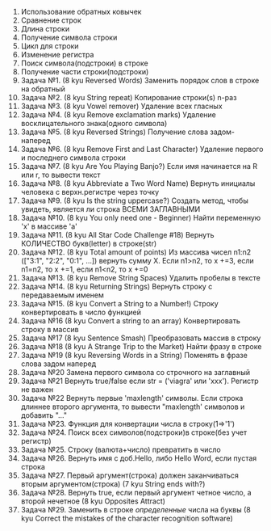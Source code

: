 1.	Использование обратных ковычек
2.	Сравнение строк
3.	Длина строки
4.	Получение символа строки
5.	Цикл для строки
6.	Изменение регистра
7.	Поиск символа(подстроки) в строке
8.	Получение части строки(подстроки)
9.	Задача №1. (8 kyu Reversed Words) Заменить порядок слов в строке на обратный
10.	Задача №2. (8 kyu String repeat) Копирование строки(s) n-раз
11.	Задача №3. (8 kyu Vowel remover) Удаление всех гласных
12.	Задача №4. (8 kyu Remove exclamation marks) Удаление восклицательного знака(одного символа)
13.	Задача №5. (8 kyu Reversed Strings) Получение слова задом-наперед
14.	Задача №6. (8 kyu Remove First and Last Character) Удаление первого и последнего символа строки
15.	Задача №7. (8 kyu Are You Playing Banjo?) Если имя начинается на R или r, то вывести текст
16.	Задача №8. (8 kyu Abbreviate a Two Word Name) Вернуть инициалы человека с верхн.регистре через точку
17.	Задача №9. (8 kyu Is the string uppercase?) Создать метод, чтобы увидеть, является ли строка ВСЕМИ ЗАГЛАВНЫМИ
18.	Задача №10. (8 kyu You only need one - Beginner) Найти переменную 'x' в массиве 'a'
19.	Задача №11. (8 kyu All Star Code Challenge #18) Вернуть КОЛИЧЕСТВО букв(letter) в строке(str)
20.	Задача №12. (8 kyu Total amount of points) Из массива чисел n1:n2 (["3:1", "2:2", "0:1", ...]) вернуть сумму Х. Если n1>n2, то х +=3, если n1=n2, то х +=1, если n1<n2, то х +=0
21.	Задача №13. (8 kyu Remove String Spaces) Удалить пробелы в тексте
22.	Задача №14. (8 kyu Returning Strings) Вернуть строку с передаваемым именем
23.	Задача №15. (8 kyu Convert a String to a Number!) Строку конвертировать в число функцией
24.	Задача №16 (8 kyu Convert a string to an array) Конвертировать строку в массив
25.	Задача №17 (8 kyu Sentence Smash) Преобразовать массив в строку
26.	Задача №18 (8 kyu A Strange Trip to the Market) Найти фразу в строке
27.	Задача №19 (8 kyu Reversing Words in a String) Поменять в фразе слова задом наперед
28.	Задача №20 Замена первого символа со строчного на заглавный
29.	Задача №21 Вернуть true/false если str = ('viagra' или 'xxx'). Регистр не важен
30.	Задача №22 Вернуть первые 'maxlength' символы. Если строка длиннее второго аргумента, то вывести "maxlength' символов и добавить "..."
31.	Задача №23. Функция для конвертации числа в строку(1=>'1')
32.	Задача №24. Поиск всех символов(подстроки)в строке(без учет регистр)
33.	Задача №25. Строку (валюта+число) превратить в число
34.	Задача №26. Вернуть имя с доб.Hello, либо Hello Word, если пустая строка
35. Задача №27. Первый аргумент(строка) должен заканчиваться вторым аргументом(строка) (7 kyu String ends with?)
36. Задача №28. Вернуть true, если первый аргумент четное число, а второй нечетное (8 kyu Opposites Attract)
37. Задача №29. Заменить в строке _определенные_ числа на буквы (8 kyu Correct the mistakes of the character recognition software)





